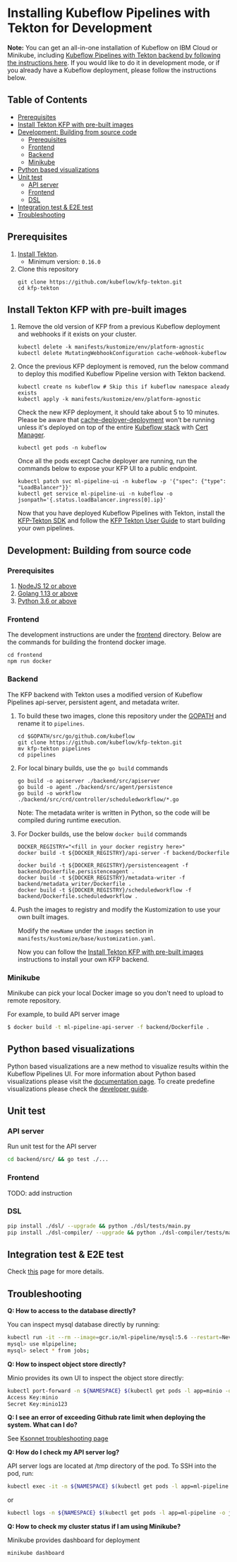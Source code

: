 # Installing Kubeflow Pipelines with Tekton for Development

**Note:** You can get an all-in-one installation of Kubeflow on IBM Cloud or Minikube, including
[Kubeflow Pipelines with Tekton backend by following the instructions here](/guides/kfp_tekton_install.md).
If you would like to do it in development mode, or if you already have a Kubeflow deployment, please follow the instructions below.

## Table of Contents

<!-- START of ToC generated by running ./tools/mdtoc.sh sdk/README.md -->

  - [Prerequisites](#prerequisites)
  - [Install Tekton KFP with pre-built images](#install-tekton-kfp-with-pre-built-images)
  - [Development: Building from source code](#development-building-from-source-code)
    - [Prerequisites](#prerequisites)
    - [Frontend](#frontend)
    - [Backend](#backend)
    - [Minikube](#minikube)
  - [Python based visualizations](#python-based-visualizations)
  - [Unit test](#unit-test)
    - [API server](#api-server)
    - [Frontend](#frontend)
    - [DSL](#dsl)
  - [Integration test & E2E test](#integration-test--e2e-test)
  - [Troubleshooting](#troubleshooting)

<!-- END of ToC generated by running ./tools/mdtoc.sh sdk/README.md -->

## Prerequisites

1. [Install Tekton](https://github.com/tektoncd/pipeline/blob/master/docs/install.md#installing-tekton-pipelines-on-kubernetes).
    - Minimum version: `0.16.0`
2. Clone this repository
    ```
    git clone https://github.com/kubeflow/kfp-tekton.git
    cd kfp-tekton
    ```

## Install Tekton KFP with pre-built images
1. Remove the old version of KFP from a previous Kubeflow deployment and webhooks if it exists on your cluster.
    ```shell
    kubectl delete -k manifests/kustomize/env/platform-agnostic
    kubectl delete MutatingWebhookConfiguration cache-webhook-kubeflow
    ```

2. Once the previous KFP deployment is removed, run the below command to deploy this modified Kubeflow Pipeline version with Tekton backend.
    ```shell
    kubectl create ns kubeflow # Skip this if kubeflow namespace aleady exists
    kubectl apply -k manifests/kustomize/env/platform-agnostic
    ```

    Check the new KFP deployment, it should take about 5 to 10 minutes. Please be aware that [cache-deployer-deployment](https://www.kubeflow.org/docs/pipelines/caching/) won't be running unless it's deployed on top of the entire [Kubeflow stack](https://www.kubeflow.org/docs/started/getting-started/) with [Cert Manager](https://cert-manager.io/docs/installation/kubernetes/).
    ```shell
    kubectl get pods -n kubeflow
    ```

    Once all the pods except Cache deployer are running, run the commands below to expose your KFP UI to a public endpoint.
    ```shell
    kubectl patch svc ml-pipeline-ui -n kubeflow -p '{"spec": {"type": "LoadBalancer"}}'
    kubectl get service ml-pipeline-ui -n kubeflow -o jsonpath='{.status.loadBalancer.ingress[0].ip}'
    ```
    
    Now that you have deployed Kubeflow Pipelines with Tekton, install the [KFP-Tekton SDK](/sdk/README.md) and follow
    the [KFP Tekton User Guide](/guides/kfp-user-guide) to start building your own pipelines.


## Development: Building from source code

### Prerequisites
1. [NodeJS 12 or above](https://nodejs.org/en/download/)
2. [Golang 1.13 or above](https://golang.org/dl/)
3. [Python 3.6 or above](https://www.python.org/downloads/)

### Frontend
The development instructions are under the [frontend](/frontend) directory. Below are the commands for building the frontend docker image.
```shell
cd frontend
npm run docker
```

### Backend
The KFP backend with Tekton uses a modified version of Kubeflow Pipelines api-server, persistent agent, and metadata writer. 
1. To build these two images, clone this repository under the [GOPATH](https://golang.org/doc/gopath_code.html#GOPATH) and rename it to `pipelines`. 
    ```shell
    cd $GOPATH/src/go/github.com/kubeflow
    git clone https://github.com/kubeflow/kfp-tekton.git
    mv kfp-tekton pipelines
    cd pipelines
    ```

2. For local binary builds, use the `go build` commands
   ```shell
   go build -o apiserver ./backend/src/apiserver
   go build -o agent ./backend/src/agent/persistence
   go build -o workflow ./backend/src/crd/controller/scheduledworkflow/*.go
   ```

   Note: The metadata writer is written in Python, so the code will be compiled during runtime execution.

3. For Docker builds, use the below `docker build` commands
   ```shell
   DOCKER_REGISTRY="<fill in your docker registry here>"
   docker build -t ${DOCKER_REGISTRY}/api-server -f backend/Dockerfile .
   docker build -t ${DOCKER_REGISTRY}/persistenceagent -f backend/Dockerfile.persistenceagent .
   docker build -t ${DOCKER_REGISTRY}/metadata-writer -f backend/metadata_writer/Dockerfile .
   docker build -t ${DOCKER_REGISTRY}/scheduledworkflow -f backend/Dockerfile.scheduledworkflow .
   ```

4. Push the images to registry and modify the Kustomization to use your own built images.
    
   Modify the `newName` under the `images` section in `manifests/kustomize/base/kustomization.yaml`.

   Now you can follow the [Install Tekton KFP with pre-built images](#install-tekton-kfp-with-pre-built-images) instructions to install your own KFP backend.



### Minikube
Minikube can pick your local Docker image so you don't need to upload to remote repository.

For example, to build API server image
```bash
$ docker build -t ml-pipeline-api-server -f backend/Dockerfile .
```

## Python based visualizations

Python based visualizations are a new method to visualize results within the
Kubeflow Pipelines UI. For more information about Python based visualizations
please visit the [documentation page](https://www.kubeflow.org/docs/pipelines/sdk/python-based-visualizations).
To create predefine visualizations please check the [developer guide](/backend/src/apiserver/visualization/README.md).

## Unit test

### API server
Run unit test for the API server
```bash
cd backend/src/ && go test ./...
```
### Frontend
TODO: add instruction

### DSL
```bash
pip install ./dsl/ --upgrade && python ./dsl/tests/main.py
pip install ./dsl-compiler/ --upgrade && python ./dsl-compiler/tests/main.py
```

## Integration test & E2E test

Check [this](/test/README.md) page for more details.

## Troubleshooting

**Q: How to access to the database directly?**

You can inspect mysql database directly by running:
```bash
kubectl run -it --rm --image=gcr.io/ml-pipeline/mysql:5.6 --restart=Never mysql-client -- mysql -h mysql
mysql> use mlpipeline;
mysql> select * from jobs;
```

**Q: How to inspect object store directly?**

Minio provides its own UI to inspect the object store directly:
```bash
kubectl port-forward -n ${NAMESPACE} $(kubectl get pods -l app=minio -o jsonpath='{.items[0].metadata.name}' -n ${NAMESPACE}) 9000:9000
Access Key:minio
Secret Key:minio123
```

**Q: I see an error of exceeding Github rate limit when deploying the system. What can I do?**

See [Ksonnet troubleshooting page](https://github.com/ksonnet/ksonnet/blob/master/docs/troubleshooting.md#github-rate-limiting-errors)

**Q: How do I check my API server log?**

API server logs are located at /tmp directory of the pod. To SSH into the pod, run:
```bash
kubectl exec -it -n ${NAMESPACE} $(kubectl get pods -l app=ml-pipeline -o jsonpath='{.items[0].metadata.name}' -n ${NAMESPACE}) -- /bin/sh
```
or
```bash
kubectl logs -n ${NAMESPACE} $(kubectl get pods -l app=ml-pipeline -o jsonpath='{.items[0].metadata.name}' -n ${NAMESPACE})
```

**Q: How to check my cluster status if I am using Minikube?**

Minikube provides dashboard for deployment
```bash
minikube dashboard
```
